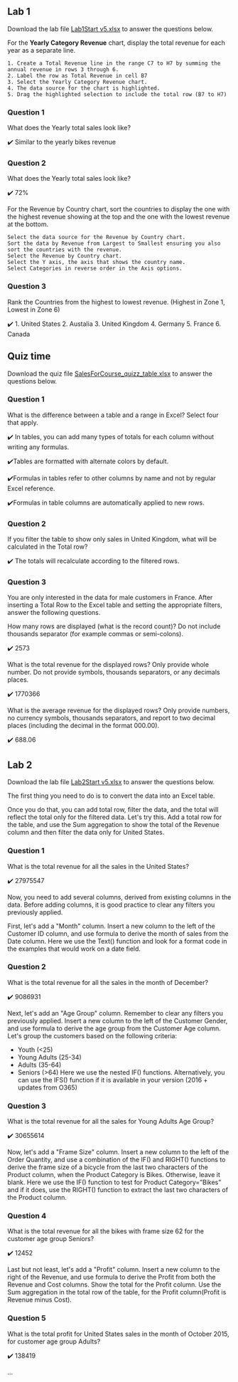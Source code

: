 
## Lab 1
Download the lab file [Lab1Start v5.xlsx](https://github.com/SomonOlimzoda/DataAnalysisExcel/blob/main/Lab1Start%20v5.xlsx) to answer the questions below.

For the **Yearly Category Revenue** chart, display the total revenue for each year as a separate line.

```
1. Create a Total Revenue line in the range C7 to H7 by summing the annual revenue in rows 3 through 6. 
2. Label the row as Total Revenue in cell B7
3. Select the Yearly Category Revenue chart.
4. The data source for the chart is highlighted.
5. Drag the highlighted selection to include the total row (B7 to H7)
```

### Question 1

What does the Yearly total sales look like?

:heavy_check_mark: Similar to the yearly bikes revenue


### Question 2

What does the Yearly total sales look like?

:heavy_check_mark: 72%

For the Revenue by Country chart, sort the countries to display the one with the highest revenue showing at the top and the one with the lowest revenue at the bottom.

```
Select the data source for the Revenue by Country chart.
Sort the data by Revenue from Largest to Smallest ensuring you also sort the countries with the revenue.
Select the Revenue by Country chart.
Select the Y axis, the axis that shows the country name.
Select Categories in reverse order in the Axis options.
```

### Question 3

Rank the Countries from the highest to lowest revenue. (Highest in Zone 1, Lowest in Zone 6)

:heavy_check_mark: 1. United States
2. Austalia
3. United Kingdom
4. Germany
5. France
6. Canada

## Quiz time 

Download the quiz file [SalesForCourse_quizz_table.xlsx](https://github.com/SomonOlimzoda/DataAnalysisExcel/blob/main/SalesForCourse_quizz_table.xlsx) to answer the questions below.

### Question 1

What is the difference between a table and a range in Excel? Select four that apply.

:heavy_check_mark: In tables, you can add many types of totals for each column without writing any formulas.

:heavy_check_mark:Tables are formatted with alternate colors by default.

:heavy_check_mark:Formulas in tables refer to other columns by name and not by regular Excel reference.

:heavy_check_mark:Formulas in table columns are automatically applied to new rows.


### Question 2

If you filter the table to show only sales in United Kingdom, what will be calculated in the Total row?

:heavy_check_mark: The totals will recalculate according to the filtered rows.

### Question 3

You are only interested in the data for male customers in France. After inserting a Total Row to the Excel table and setting the appropriate filters, answer the following questions.

How many rows are displayed (what is the record count)? Do not include thousands separator (for example commas or semi-colons).

:heavy_check_mark: 2573
 
What is the total revenue for the displayed rows? Only provide whole number. Do not provide symbols, thousands separators, or any decimals places.

:heavy_check_mark: 1770366
 
What is the average revenue for the displayed rows? Only provide numbers, no currency symbols, thousands separators, and report to two decimal places (including the decimal in the format 000.00).

:heavy_check_mark: 688.06

## Lab 2

Download the lab file [Lab2Start v5.xlsx](https://github.com/SomonOlimzoda/DataAnalysisExcel/blob/main/Lab2Start%20v5.xlsx) to answer the questions below.

The first thing you need to do is to convert the data into an Excel table.

Once you do that, you can add total row, filter the data, and the total will reflect the total only for the filtered data. Let's try this. Add a total row for the table, and use the Sum aggregation to show the total of the Revenue column and then filter the data only for United States.

### Question 1

What is the total revenue for all the sales in the United States?

:heavy_check_mark: 27975547

Now, you need to add several columns, derived from existing columns in the data. Before adding columns, it is good practice to clear any filters you previously applied.

First, let's add a "Month" column. Insert a new column to the left of the Customer ID column, and use formula to derive the month of sales from the Date column.
Here we use the Text() function and look for a format code in the examples that would work on a date field.

### Question 2

What is the total revenue for all the sales in the month of December?

:heavy_check_mark: 9086931

Next, let's add an "Age Group" column. Remember to clear any filters you previously applied. Insert a new column to the left of the Customer Gender, and use formula to derive the age group from the Customer Age column. Let's group the customers based on the following criteria:

* Youth (<25)
* Young Adults (25-34)
* Adults (35-64)
* Seniors (>64)
Here we use the nested IF() functions. Alternatively, you can use the IFS() function if it is available in your version (2016 + updates from O365)

### Question 3

What is the total revenue for all the sales for Young Adults Age Group?

:heavy_check_mark: 30655614

Now, let's add a "Frame Size" column. Insert a new column to the left of the Order Quantity, and use a combination of the IF() and RIGHT() functions to derive the frame size of a bicycle from the last two characters of the Product column, when the Product Category is Bikes. Otherwise, leave it blank.
Here we use the IF() function to test for Product Category=”Bikes” and if it does, use the RIGHT() function to extract the last two characters of the Product column.

### Question 4

What is the total revenue for all the bikes with frame size 62 for the customer age group Seniors?

:heavy_check_mark: 12452

Last but not least, let's add a "Profit" column. Insert a new column to the right of the Revenue, and use formula to derive the Profit from both the Revenue and Cost columns. Show the total for the Profit column. Use the Sum aggregation in the total row of the table, for the Profit column(Profit is Revenue minus Cost).

### Question 5

What is the total profit for United States sales in the month of October 2015, for customer age group Adults?

:heavy_check_mark: 138419

...




















